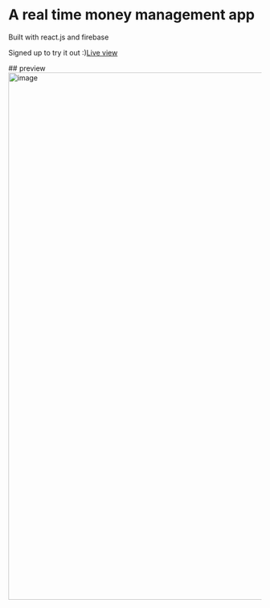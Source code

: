# A real time money management app
<p>Built with react.js and firebase</p>
<p>Signed up to try it out :)<a href='https://mymoney-7ea91.firebaseapp.com/'>Live view</a></p>
## preview
<img width="1049" alt="image" src="https://user-images.githubusercontent.com/87960642/188794363-0666e3bc-5385-47d0-b9a5-56ece77b1d43.png">

